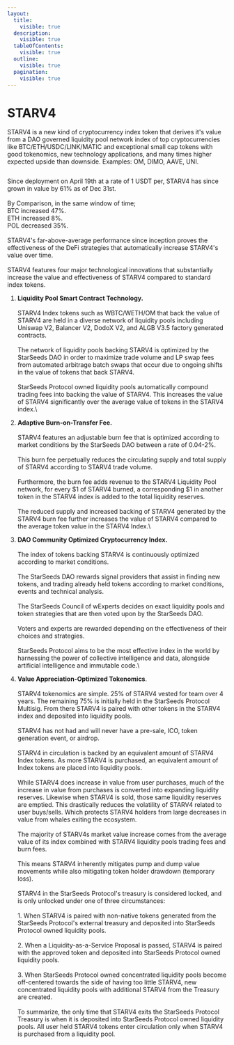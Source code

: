 ```yaml
---
layout:
  title:
    visible: true
  description:
    visible: true
  tableOfContents:
    visible: true
  outline:
    visible: true
  pagination:
    visible: true
---
```


# STARV4

STARV4 is a new kind of cryptocurrency index token that derives it's value from a DAO governed liquidity pool network index of top cryptocurrencies like BTC/ETH/USDC/LINK/MATIC and exceptional small cap tokens with good tokenomics, new technology applications, and many times higher expected upside than downside. Examples: OM, DIMO, AAVE, UNI.

<figure><img src=".gitbook/assets/Screenshot 2024-12-31 at 2.39.11 PM.png" alt=""><figcaption></figcaption></figure>

Since deployment on April 19th at a rate of 1 USDT per, STARV4 has since grown in value by 61% as of Dec 31st.  \
\
By Comparison, in the same window of time;\
BTC increased 47%. \
ETH increased 8%.\
POL decreased 35%. \
\
STARV4's far-above-average performance since inception proves the effectiveness of the DeFi strategies that automatically increase STARV4's value over time. \
\
STARV4 features four major technological innovations that substantially increase the value and effectiveness of STARV4 compared to standard index tokens.

1. **Liquidity Pool Smart Contract Technology.** \
   \
   STARV4 Index tokens such as WBTC/WETH/OM that back the value of STARV4 are held in a diverse network of liquidity pools including Uniswap V2, Balancer V2, DodoX V2, and ALGB V3.5 factory generated contracts.\
   \
   The network of liquidity pools backing STARV4 is optimized by the StarSeeds DAO in order to maximize trade volume and LP swap fees from automated arbitrage batch swaps that occur due to ongoing shifts in the value of tokens that back STARV4. \
   \
   StarSeeds Protocol owned liquidity pools automatically compound trading fees into backing the value of STARV4. This increases the value of  STARV4 significantly over the average value of tokens in the STARV4 index.\

2. **Adaptive Burn-on-Transfer Fee.**\
   \
   STARV4 features an adjustable burn fee that is optimized according to market conditions by the StarSeeds DAO between a rate of 0.04-2%.\
   \
   This burn fee perpetually reduces the circulating supply and total supply of STARV4 according to STARV4 trade volume. \
   \
   Furthermore, the burn fee adds revenue to the STARV4 Liquidity Pool network, for every $1 of STARV4 burned, a corresponding $1 in another token in the STARV4 index is added to the total liquidity reserves.\
   \
   The reduced supply and increased backing of STARV4 generated by the STARV4 burn fee further increases the value of STARV4 compared to the average token value in the STARV4 Index.\

3. **DAO Community Optimized Cryptocurrency Index.**\
   \
   The index of tokens backing STARV4 is continuously optimized according to market conditions. \
   \
   The StarSeeds DAO rewards signal providers that assist in finding new tokens, and trading already held tokens according to market conditions, events and technical analysis.\
   \
   The StarSeeds Council of wExperts decides on exact liquidity pools and token strategies that are then voted upon by the StarSeeds DAO.\
   \
   Voters and experts are rewarded depending on the effectiveness of their choices and strategies.\
   \
   StarSeeds Protocol aims to be the most effective index in the world by harnessing the power of collective intelligence and data, alongside artificial intelligence and immutable code.\

4. **Value Appreciation-Optimized Tokenomics**.\
   \
   STARV4 tokenomics are simple. 25% of STARV4 vested for team over 4 years. The remaining 75% is initially held in the StarSeeds Protocol Multisig. From there STARV4 is paired with other tokens in the STARV4 index and deposited into liquidity pools.\
   \
   STARV4 has not had and will never have a pre-sale, ICO, token generation event, or airdrop. \
   \
   STARV4 in circulation is backed by an equivalent amount of STARV4 Index tokens. As more STARV4 is purchased, an equivalent amount of Index tokens are placed into liquidity pools.\
   \
   While STARV4 does increase in value from user purchases, much of the increase in value from purchases is converted into expanding liquidity reserves. Likewise when STARV4 is sold, those same liquidity reserves are emptied. This drastically reduces the volatility of STARV4 related to user buys/sells. Which protects STARV4 holders from large decreases in value from whales exiting the ecosystem.\
   \
   The majority of STARV4s market value increase comes from the average value of its index combined with STARV4 liquidity pools trading fees and burn fees.\
   \
   This means STARV4 inherently mitigates pump and dump value movements while also mitigating token holder drawdown (temporary loss).\
   \
   STARV4 in the StarSeeds Protocol's treasury is considered locked, and is only unlocked under one of three circumstances:\
   \
   1\. When STARV4 is paired with non-native tokens generated from the StarSeeds Protocol's external treasury and deposited into StarSeeds Protocol owned liquidity pools. \
   \
   2\. When a Liquidity-as-a-Service Proposal is passed, STARV4 is paired with the approved token and deposited into StarSeeds Protocol owned liquidity pools. \
   \
   3\. When StarSeeds Protocol owned concentrated liquidity pools become off-centered towards the side of having too little STARV4, new concentrated liquidity pools with additional STARV4 from the Treasury are created. \
   \
   To summarize, the only time that STARV4 exits the StarSeeds Protocol Treasury is when it is deposited into StarSeeds Protocol owned liquidity pools. All user held STARV4 tokens enter circulation only when STARV4 is purchased from a liquidity pool.&#x20;
